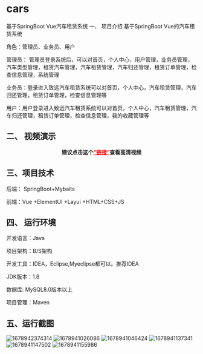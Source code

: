 # cars
基于SpringBoot Vue汽车租赁系统
一、 项目介绍
基于SpringBoot Vue的汽车租赁系统

角色：管理员、业务员、用户

管理员： 管理员登录系统后，可以对首页，个人中心，用户管理，业务员管理，汽车类型管理，租赁汽车管理，汽车租赁管理，汽车归还管理，租赁订单管理，检查信息管理，系统管理

业务员：登录进入致远汽车租赁系统可以对首页，个人中心，汽车租赁管理，汽车归还管理，租赁订单管理，检查信息管理等

用户：用户登录进入致远汽车租赁系统可以对首页，个人中心，汽车租赁管理，汽车归还管理，租赁订单管理，检查信息管理，我的收藏管理等
## 二、 视频演示

<p style="text-align: center;"><strong><span class="ne-text">建议点击这个</span><a style="color: #ff0000;" href="https://www.bilibili.com/video/BV1vx4y1P7nQ/?spm_id_from=333.999.0.0&vd_source=b5789de9f485ad6d0cfaeca1ad4b230c">“链接”</a>查看高清视频</strong></p>


## 三、项目技术
后端： SpringBoot+Mybaits

前端：Vue +ElementUI +Layui +HTML+CSS+JS

 

## 四、 运行环境
开发语言：Java

项目架构：B/S架构

开发工具：IDEA，Eclipse,Myeclipse都可以。推荐IDEA

JDK版本：1.8

数据库: MySQL8.0版本以上

项目管理：Maven

## 五、运行截图
![1678942374314](https://user-images.githubusercontent.com/124327024/235069166-5edcf2e5-08ac-4cf0-93d4-31c01a7125d3.jpg)
![1678941026086](https://user-images.githubusercontent.com/124327024/235069170-f90ef3b4-fea3-46a2-be5b-cbcbb8699637.jpg)
![1678941046424](https://user-images.githubusercontent.com/124327024/235069175-8bed04e3-331d-492f-a3bb-c289d112d883.jpg)
![1678941137341](https://user-images.githubusercontent.com/124327024/235069184-e071c1ca-4597-49f6-a765-b36c2c1823ef.jpg)
![1678941147502](https://user-images.githubusercontent.com/124327024/235069186-9f89c382-d6ba-43df-a187-638bf50e9f05.jpg)
![1678941155986](https://user-images.githubusercontent.com/124327024/235069191-e4a85e55-6330-4c37-a678-38af13352f2f.jpg)
